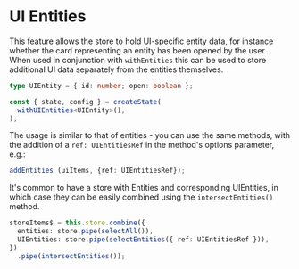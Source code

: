 # UI Entities
This feature allows the store to hold UI-specific entity data, for instance whether the card representing an entity has been opened by the user.  
When used in conjunction with `withEntities` this can be used to store additional UI data separately from the entities themselves.

```ts
type UIEntity = { id: number; open: boolean };

const { state, config } = createState(
  withUIEntities<UIEntity>(),
);
``` 
The usage is similar to that of entities - you can use the same methods, with the addition of a `ref: UIEntitiesRef`
in the method's options parameter, e.g.:
```ts
addEntities (uiItems, {ref: UIEntitiesRef});
```

It's common to have a store with Entities and corresponding UIEntities, in which case they can be easily combined using the `intersectEntities()` method.
```ts
storeItems$ = this.store.combine({
  entities: store.pipe(selectAll()),
  UIEntities: store.pipe(selectEntities({ ref: UIEntitiesRef })),
})
  .pipe(intersectEntities());
```